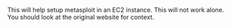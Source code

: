 This will help setup metasploit in an EC2 instance. 
This will not work alone. You should look at the original website for context.

